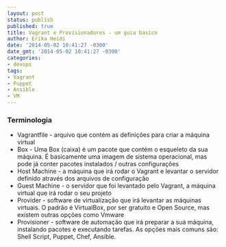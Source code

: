 ```yaml
---
layout: post
status: publish
published: true
title: Vagrant e Provisionadores - um guia basico
author: Erika Heidi
date: '2014-05-02 10:41:27 -0300'
date_gmt: '2014-05-02 10:41:27 -0300'
categories:
- devops
tags:
- Vagrant
- Puppet
- Ansible
- VM
---
```


### Terminologia
- Vagrantfile - arquivo que contém as definições para criar a máquina virtual 
- Box - Uma Box (caixa) é um pacote que contém o esqueleto da sua máquina. É basicamente uma imagem de sistema operacional, mas pode já conter pacotes instalados / outras configurações 
- Host Machine - a máquina que irá rodar o Vagrant e levantar o servidor definido através dos arquivos de configuração
- Guest Machine - o servidor que foi levantado pelo Vagrant, a máquina virtual que irá rodar o seu projeto
- Provider - software de virtualização que irá levantar as máquinas virtuais. O padrão é VirtualBox, por ser gratuito e Open Source, mas existem outras opções como Vmware
- Provisioner - software de automação que irá preparar a sua máquina, instalando pacotes e executando tarefas. As opções mais comuns são: Shell Script, Puppet, Chef, Ansible.
